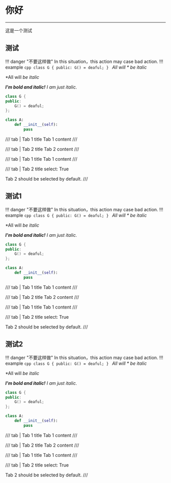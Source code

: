 # **你好**
--------
 这是一个测试

## 测试

!!! danger "不要这样做"
    In this situation，this action may case bad action.
    !!! example
        ```cpp
        class G {
        public:
             G() = deaful;
        }
        ```
*All will * be italic*
  
*All will *be italic*
  
***I'm bold and italic!** I am just italic.*
  
```cpp title="C++" linenums="1"
class G {
public:
    G() = deaful;
};
```
 
```python title="Python"
class A:
    def __init__(self):
        pass
```
/// tab | Tab 1 title
Tab 1 content
///

/// tab | Tab 2 title
Tab 2 content
///

/// tab | Tab 1 title
Tab 1 content
///

/// tab | Tab 2 title
    select: True

Tab 2 should be selected by default.
///


## 测试1

!!! danger "不要这样做"
    In this situation，this action may case bad action.
    !!! example
        ```cpp
        class G {
        public:
             G() = deaful;
        }
        ```
*All will * be italic*
  
*All will *be italic*
  
***I'm bold and italic!** I am just italic.*
  
```cpp title="C++" linenums="1"
class G {
public:
    G() = deaful;
};
```
 
```python title="Python"
class A:
    def __init__(self):
        pass
```
/// tab | Tab 1 title
Tab 1 content
///

/// tab | Tab 2 title
Tab 2 content
///

/// tab | Tab 1 title
Tab 1 content
///

/// tab | Tab 2 title
    select: True

Tab 2 should be selected by default.
///


## 测试2

!!! danger "不要这样做"
    In this situation，this action may case bad action.
    !!! example
        ```cpp
        class G {
        public:
             G() = deaful;
        }
        ```
*All will * be italic*
  
*All will *be italic*
  
***I'm bold and italic!** I am just italic.*
  
```cpp title="C++" linenums="1"
class G {
public:
    G() = deaful;
};
```
 
```python title="Python"
class A:
    def __init__(self):
        pass
```
/// tab | Tab 1 title
Tab 1 content
///

/// tab | Tab 2 title
Tab 2 content
///

/// tab | Tab 1 title
Tab 1 content
///

/// tab | Tab 2 title
    select: True

Tab 2 should be selected by default.
///